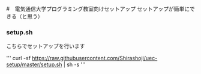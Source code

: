 #　電気通信大学プログラミング教室向けセットアップ
セットアップが簡単にできる（と思う）

### setup.sh
こちらでセットアップを行います

'''
curl -sf https://raw.githubusercontent.com/Shirashoji/uec-setup/master/setup.sh | sh -s
'''
